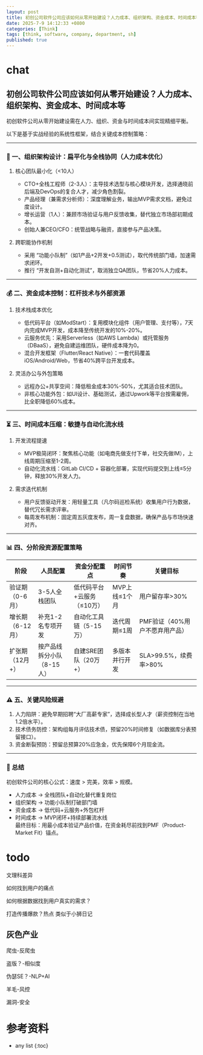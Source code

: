 ```yaml
---
layout: post
title: 初创公司软件公司应该如何从零开始建设？人力成本、组织架构、资金成本、时间成本等
date: 2025-7-9 14:12:33 +0800
categories: [Think]
tags: [think, software, company, department, sh]
published: true
---
```


# chat

## 初创公司软件公司应该如何从零开始建设？人力成本、组织架构、资金成本、时间成本等

初创软件公司从零开始建设需在人力、组织、资金与时间成本间实现精细平衡。

以下是基于实战经验的系统性框架，结合关键成本控制策略：

---

### 🧱 一、组织架构设计：扁平化与全栈协同（人力成本优化）
1. 核心团队最小化（<10人）  
   - CTO+全栈工程师（2-3人）：主导技术选型与核心模块开发，选择通晓前后端及DevOps的复合人才，减少角色割裂。
   - 产品经理（兼需求分析师）：深度理解业务，输出MVP需求文档，避免过度设计。
   - 增长运营（1人）：兼顾市场验证与用户反馈收集，替代独立市场部初期成本。
   - 创始人兼CEO/CFO：统管战略与融资，直接参与产品决策。

2. 跨职能协作机制  
   - 采用 “功能小队制”（如1产品+2开发+0.5测试），取代传统部门墙，加速需求闭环。
   - 推行 “开发自测+自动化测试”，取消独立QA团队，节省20%人力成本。

---

### 💰 二、资金成本控制：杠杆技术与外部资源
1. 技术栈成本优化  
   - 低代码平台（如ModStart）：复用模块化组件（用户管理、支付等），7天内完成MVP开发，成本降至传统开发的10%-20%。
   - 云服务优先：采用Serverless（如AWS Lambda）或托管服务（DBaaS），避免自建运维团队，硬件成本降为0。
   - 混合开发框架（Flutter/React Native）：一套代码覆盖iOS/Android/Web，节省40%跨平台开发成本。

2. 灵活办公与外包策略  
   - 远程办公+共享空间：降低租金成本30%-50%，尤其适合技术团队。
   - 非核心功能外包：如UI设计、基础测试，通过Upwork等平台按需雇佣，比全职降低60%成本。

---

### ⏳ 三、时间成本压缩：敏捷与自动化流水线
1. 开发流程提速  
   - MVP极简闭环：聚焦核心功能（如电商先做支付下单，社交先做IM），上线周期压缩至1-2周。
   - 自动化流水线：GitLab CI/CD + 容器化部署，实现代码提交到上线≤5分钟，释放30%开发人力。

2. 需求迭代机制  
   - 用户反馈驱动开发：用轻量工具（凡尔码巡检系统）收集用户行为数据，替代冗长需求评审。
   - 每周发布机制：固定周五灰度发布，周一复盘数据，确保产品与市场快速对齐。

---

### 📊 四、分阶段资源配置策略
| 阶段          | 人员配置                | 资金分配重点         | 时间节奏          | 关键目标                  |
|-------------------|---------------------------|------------------------|----------------------|-----------------------------|
| 验证期（0-6月） | 3-5人全栈团队              | 低代码平台+云服务（≤10万） | MVP上线≤1个月        | 用户留存率>30%               |
| 增长期（6-12月） | 补充1-2名专项开发          | 自动化工具链（5-15万）    | 迭代周期≤1周         | PMF验证（40%用户不愿弃用产品） |
| 扩张期（12月+） | 按产品线拆分小队（8-15人） | 自建SRE团队（20万+）     | 多版本并行开发       | SLA>99.5%，续费率>80%        |

---

### ⚠️ 五、关键风险规避
1. 人力陷阱：避免早期招聘“大厂高薪专家”，选择成长型人才（薪资控制在当地1.2倍水平）。
2. 技术债务防控：架构组每月评估技术债，预留20%时间修复（如数据库分表预留接口）。
3. 资金断裂预防：预留总预算20%应急金，优先保障6个月现金流。

---

### 💎 总结
初创软件公司的核心公式：速度 > 完美，效率 > 规模。  
- 人力成本 → 全栈团队+自动化替代重复岗位  
- 组织架构 → 功能小队制打破部门墙  
- 资金成本 → 低代码+云服务+外包杠杆  
- 时间成本 → MVP闭环+持续部署流水线  
最终目标：用最小成本验证产品价值，在资金耗尽前找到PMF（Product-Market Fit）锚点。



# todo

文理科差异

如何找到用户的痛点

如何根据数据找到用户真实的需求？

打造传播爆款？热点 类似于小狮日记

## 灰色产业

爬虫-反爬虫

盗版？-相似度

伪瑟SE？-NLP+AI

羊毛-风控

漏洞-安全


# 参考资料


* any list
{:toc}